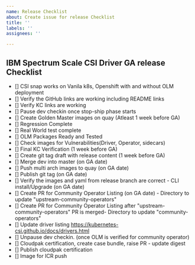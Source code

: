```yaml
---
name: Release Checklist
about: Create issue for release Checklist
title: ''
labels: ''
assignees: ''

---
```



## IBM Spectrum Scale CSI Driver GA release Checklist

- []  CSI snap works on Vanila k8s, Openshift with and without OLM deployment 
- []  Verify the GitHub links are working including README links 
- []  Verify KC links are working 
- []  Pause dev checkin once stop-ship phase starts
- []  Create Golden Master images on quay (Atleast 1 week before GA) 
- []  Regression Complete 
- []  Real World test complete 
- []  OLM Packages Ready and Tested
- []  Check images for Vulnerabilities(Driver, Operator, sidecars) 
- []  Final KC Verification (1 week before GA) 
- []  Create git tag draft with release content (1 week before GA)
- []  Merge dev into master (on GA date) 
- []  Push multi arch images to quay (on GA date)
- []  Publish git tag (on GA date) 
- []  Verify the images and yaml from release branch are correct - CLI install/Upgrade (on GA date) 
- []  Create PR for Community Operator Listing (on GA date) - Directory to update "upstream-community-operators" 
- []  Create PR for Community Operator Listing after "upstream-community-operators" PR is merged- Directory to update "community-operators" 
- []  Update driver listing https://kubernetes-csi.github.io/docs/drivers.html 
- []  Unpause dev checkin. (once OLM is verified for community operator) 
- []  Cloudpak certification, create case bundle, raise PR - update digest 
- []  Publish cloudpak certification 
- []  Image for ICR push 
